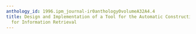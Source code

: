 ```yaml
---
anthology_id: 1996.ipm_journal-ir0anthology0volumeA32A4.4
title: Design and Implementation of a Tool for the Automatic Construction of Hypertexts
  for Information Retrieval
---
```

